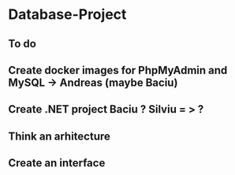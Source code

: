 # Database-Project

## To do
## Create docker images for PhpMyAdmin and MySQL -> Andreas (maybe Baciu)
## Create .NET project Baciu ? Silviu = > ?
## Think an arhitecture
## Create an interface
